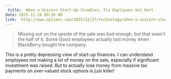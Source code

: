 ```yaml
---
 title:  When a Unicorn Start-Up Stumbles, Its Employees Get Hurt
date: 2015-12-24 09:26 AM
link:  http://www.nytimes.com/2015/12/27/technology/when-a-unicorn-start-up-stumbles-its-employees-get-hurt.html?_r=0
---
```


>  Missing out on the upside of the sale was bad enough, but that wasn’t the half of it. Some Good employees actually lost money when BlackBerry bought the company.

This is a pretty depressing view of start-up finances. I can understand employees not making a lot of money on the sale, especially if significant investment was raised. But to actually lose money from massive tax payments on over-valued stock options is just killer!